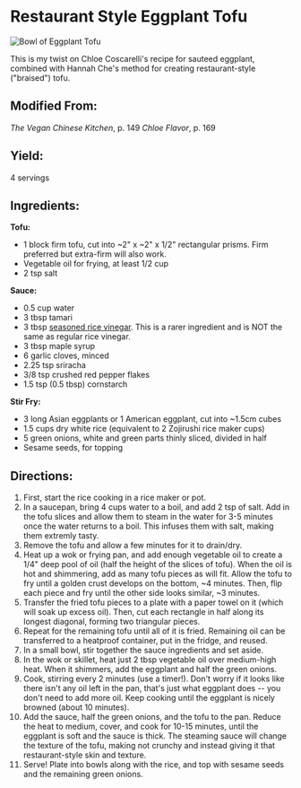 # Restaurant Style Eggplant Tofu

![Bowl of Eggplant Tofu](https://cdn.discordapp.com/attachments/1071706050736165005/1085438916657692774/20230314_214733.jpg)

This is my twist on Chloe Coscarelli's recipe for sauteed eggplant, combined with Hannah Che's method for creating restaurant-style ("braised") tofu.

## Modified From:
_The Vegan Chinese Kitchen_, p. 149
_Chloe Flavor_, p. 169

## Yield: 
4 servings

## Ingredients:

**Tofu:**
- 1 block firm tofu, cut into ~2" x ~2" x 1/2" rectangular prisms.  Firm preferred but extra-firm will also work.
- Vegetable oil for frying, at least 1/2 cup
- 2 tsp salt

**Sauce:**
- 0.5 cup water
- 3 tbsp tamari
- 3 tbsp [seasoned rice vinegar](https://www.amazon.com/Marukan-Vinegar-Rice-Ssnd-Grmt/dp/B01H4LC276/ref=sr_1_5?crid=2CMLHNFWHY4QU&keywords=seasoned+rice+vinegar&qid=1678423756&s=grocery&sprefix=seasoned+rice+%2Cgrocery%2C154&sr=1-5).  This is a rarer ingredient and is NOT the same as regular rice vinegar.
- 3 tbsp maple syrup
- 6 garlic cloves, minced
- 2.25 tsp sriracha
- 3/8 tsp crushed red pepper flakes
- 1.5 tsp (0.5 tbsp) cornstarch

**Stir Fry:**
- 3 long Asian eggplants or 1 American eggplant, cut into ~1.5cm cubes
- 1.5 cups dry white rice (equivalent to 2 Zojirushi rice maker cups)
- 5 green onions, white and green parts thinly sliced, divided in half
- Sesame seeds, for topping

## Directions:

1. First, start the rice cooking in a rice maker or pot.
2. In a saucepan, bring 4 cups water to a boil, and add 2 tsp of salt.  Add in the tofu slices and allow them to steam in the water for 3-5 minutes once the water returns to a boil.  This infuses them with salt, making them extremly tasty.
3. Remove the tofu and allow a few minutes for it to drain/dry.
4. Heat up a wok or frying pan, and add enough vegetable oil to create a 1/4" deep pool of oil (half the height of the slices of tofu).  When the oil is hot and shimmering, add as many tofu pieces as will fit.  Allow the tofu to fry until a golden crust develops on the bottom, ~4 minutes.  Then, flip each piece and fry until the other side looks similar, ~3 minutes.
5. Transfer the fried tofu pieces to a plate with a paper towel on it (which will soak up excess oil).  Then, cut each rectangle in half along its longest diagonal, forming two triangular pieces.
6. Repeat for the remaining tofu until all of it is fried.  Remaining oil can be transferred to a heatproof container, put in the fridge, and reused.
7. In a small bowl, stir together the sauce ingredients and set aside.
8. In the wok or skillet, heat just 2 tbsp vegetable oil over medium-high heat.  When it shimmers, add the eggplant and half the green onions.
9. Cook, stirring every 2 minutes (use a timer!).  Don't worry if it looks like there isn't any oil left in the pan, that's just what eggplant does -- you don't need to add more oil.  Keep cooking until the eggplant is nicely browned (about 10 minutes).
10. Add the sauce, half the green onions, and the tofu to the pan.  Reduce the heat to medium, cover, and cook for 10-15 minutes, until the eggplant is soft and the sauce is thick.  The steaming sauce will change the texture of the tofu, making not crunchy and instead giving it that restaurant-style skin and texture.
11. Serve!  Plate into bowls along with the rice, and top with sesame seeds and the remaining green onions.
